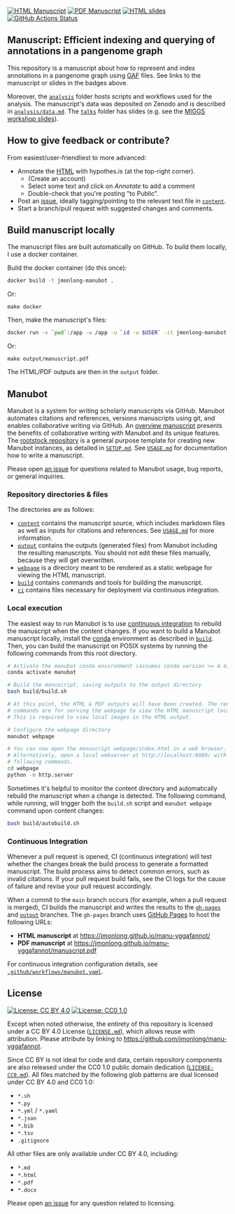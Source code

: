 [![HTML Manuscript](https://img.shields.io/badge/manuscript-HTML-blue.svg)](https://jmonlong.github.io/manu-vggafannot/)
[![PDF Manuscript](https://img.shields.io/badge/manuscript-PDF-blue.svg)](https://jmonlong.github.io/manu-vggafannot/manuscript.pdf)
[![HTML slides](https://img.shields.io/badge/slides-HTML-blue.svg)](https://jmonlong.github.io/manu-vggafannot/vggafannot-miggs24.html)
[![GitHub Actions Status](https://github.com/jmonlong/manu-vggafannot/workflows/Manubot/badge.svg)](https://github.com/jmonlong/manu-vggafannot/actions)

## Manuscript: Efficient indexing and querying of annotations in a pangenome graph

This repository is a manuscript about how to represent and index annotations in a pangenome graph using [GAF](https://github.com/lh3/gfatools/blob/master/doc/rGFA.md#the-graph-alignment-format-gaf) files.
See links to the manuscript or slides in the badges above.

Moreover, the [`analysis`](analysis) folder hosts scripts and workflows used for the analysis. 
The manuscript's data was deposited on Zenodo and is described in [`analysis/data.md`](analysis/data.md).
The [`talks`](talks) folder has slides (e.g. see the [MIGGS workshop slides](https://jmonlong.github.io/manu-vggafannot/vggafannot-miggs24.html)).

## How to give feedback or contribute?

From easiest/user-friendliest to more advanced:

- Annotate the [HTML](https://jmonlong.github.io/manu-vggafannot/) with hypothes.is (at the top-right corner).
    - (Create an account)
    - Select some text and click on *Annotate* to add a comment
    - Double-check that you're posting "to Public".
- Post an [issue](https://github.com/jmonlong/manu-vggafannot/issues), ideally tagging/pointing to the relevant text file in [`content`](content).
- Start a branch/pull request with suggested changes and comments.

## Build manuscript locally

The manuscript files are built automatically on GitHub. 
To build them locally, I use a docker container.

Build the docker container (do this once):

```sh
docker build -t jmonlong-manubot .
```

Or:

```
make docker
```

Then, make the manuscript's files:

```sh
docker run -v `pwd`:/app -w /app -u `id -u $USER` -it jmonlong-manubot bash build/build.sh
```

Or:

```
make output/manuscript.pdf
```

The HTML/PDF outputs are then in the `output` folder.

## Manubot

<!-- usage note: do not edit this section -->

Manubot is a system for writing scholarly manuscripts via GitHub.
Manubot automates citations and references, versions manuscripts using git, and enables collaborative writing via GitHub.
An [overview manuscript](https://greenelab.github.io/meta-review/ "Open collaborative writing with Manubot") presents the benefits of collaborative writing with Manubot and its unique features.
The [rootstock repository](https://git.io/fhQH1) is a general purpose template for creating new Manubot instances, as detailed in [`SETUP.md`](SETUP.md).
See [`USAGE.md`](USAGE.md) for documentation how to write a manuscript.

Please open [an issue](https://git.io/fhQHM) for questions related to Manubot usage, bug reports, or general inquiries.

### Repository directories & files

The directories are as follows:

+ [`content`](content) contains the manuscript source, which includes markdown files as well as inputs for citations and references.
  See [`USAGE.md`](USAGE.md) for more information.
+ [`output`](output) contains the outputs (generated files) from Manubot including the resulting manuscripts.
  You should not edit these files manually, because they will get overwritten.
+ [`webpage`](webpage) is a directory meant to be rendered as a static webpage for viewing the HTML manuscript.
+ [`build`](build) contains commands and tools for building the manuscript.
+ [`ci`](ci) contains files necessary for deployment via continuous integration.

### Local execution

The easiest way to run Manubot is to use [continuous integration](#continuous-integration) to rebuild the manuscript when the content changes.
If you want to build a Manubot manuscript locally, install the [conda](https://conda.io) environment as described in [`build`](build).
Then, you can build the manuscript on POSIX systems by running the following commands from this root directory.

```sh
# Activate the manubot conda environment (assumes conda version >= 4.4)
conda activate manubot

# Build the manuscript, saving outputs to the output directory
bash build/build.sh

# At this point, the HTML & PDF outputs will have been created. The remaining
# commands are for serving the webpage to view the HTML manuscript locally.
# This is required to view local images in the HTML output.

# Configure the webpage directory
manubot webpage

# You can now open the manuscript webpage/index.html in a web browser.
# Alternatively, open a local webserver at http://localhost:8000/ with the
# following commands.
cd webpage
python -m http.server
```

Sometimes it's helpful to monitor the content directory and automatically rebuild the manuscript when a change is detected.
The following command, while running, will trigger both the `build.sh` script and `manubot webpage` command upon content changes:

```sh
bash build/autobuild.sh
```

### Continuous Integration

Whenever a pull request is opened, CI (continuous integration) will test whether the changes break the build process to generate a formatted manuscript.
The build process aims to detect common errors, such as invalid citations.
If your pull request build fails, see the CI logs for the cause of failure and revise your pull request accordingly.

When a commit to the `main` branch occurs (for example, when a pull request is merged), CI builds the manuscript and writes the results to the [`gh-pages`](https://github.com/jmonlong/manu-vggafannot/tree/gh-pages) and [`output`](https://github.com/jmonlong/manu-vggafannot/tree/output) branches.
The `gh-pages` branch uses [GitHub Pages](https://pages.github.com/) to host the following URLs:

+ **HTML manuscript** at https://jmonlong.github.io/manu-vggafannot/
+ **PDF manuscript** at https://jmonlong.github.io/manu-vggafannot/manuscript.pdf

For continuous integration configuration details, see [`.github/workflows/manubot.yaml`](.github/workflows/manubot.yaml).

## License

<!--
usage note: edit this section to change the license of your manuscript or source code changes to this repository.
We encourage users to openly license their manuscripts, which is the default as specified below.
-->

[![License: CC BY 4.0](https://img.shields.io/badge/License%20All-CC%20BY%204.0-lightgrey.svg)](http://creativecommons.org/licenses/by/4.0/)
[![License: CC0 1.0](https://img.shields.io/badge/License%20Parts-CC0%201.0-lightgrey.svg)](https://creativecommons.org/publicdomain/zero/1.0/)

Except when noted otherwise, the entirety of this repository is licensed under a CC BY 4.0 License ([`LICENSE.md`](LICENSE.md)), which allows reuse with attribution.
Please attribute by linking to https://github.com/jmonlong/manu-vggafannot.

Since CC BY is not ideal for code and data, certain repository components are also released under the CC0 1.0 public domain dedication ([`LICENSE-CC0.md`](LICENSE-CC0.md)).
All files matched by the following glob patterns are dual licensed under CC BY 4.0 and CC0 1.0:

+ `*.sh`
+ `*.py`
+ `*.yml` / `*.yaml`
+ `*.json`
+ `*.bib`
+ `*.tsv`
+ `.gitignore`

All other files are only available under CC BY 4.0, including:

+ `*.md`
+ `*.html`
+ `*.pdf`
+ `*.docx`

Please open [an issue](https://github.com/jmonlong/manu-vggafannot/issues) for any question related to licensing.
